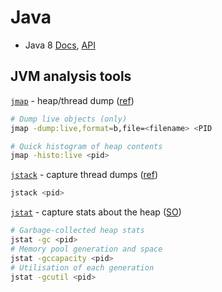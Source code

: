 # Java

* Java 8 [Docs](http://docs.oracle.com/javase/8/docs/), [API](http://docs.oracle.com/javase/8/docs/api/index.html)

## JVM analysis tools

[`jmap`](https://docs.oracle.com/javase/8/docs/technotes/tools/unix/jmap.html) - heap/thread dump ([ref](https://blog.codecentric.de/en/2011/08/create-and-understand-java-heapdumps-act-4/))

```sh
# Dump live objects (only)
jmap -dump:live,format=b,file=<filename> <PID

# Quick histogram of heap contents
jmap -histo:live <pid>
```

[`jstack`](https://docs.oracle.com/javase/8/docs/technotes/tools/unix/jstack.html) - capture thread dumps ([ref](https://helpx.adobe.com/experience-manager/kb/TakeThreadDump.html))

```sh
jstack <pid>
```

[`jstat`](https://docs.oracle.com/javase/8/docs/technotes/tools/unix/jstat.html) - capture stats about the heap ([SO](http://stackoverflow.com/a/12802597/125246))

```sh
# Garbage-collected heap stats
jstat -gc <pid>
# Memory pool generation and space
jstat -gccapacity <pid>
# Utilisation of each generation
jstat -gcutil <pid>
```
